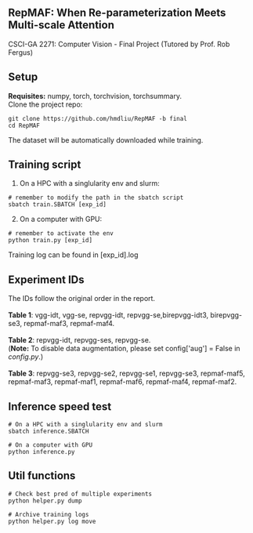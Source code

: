 ## RepMAF: When Re-parameterization Meets Multi-scale Attention

CSCI-GA 2271: Computer Vision - Final Project (Tutored by Prof. Rob Fergus)

## Setup
**Requisites:** numpy, torch, torchvision, torchsummary. \
Clone the project repo:
```
git clone https://github.com/hmdliu/RepMAF -b final
cd RepMAF
```
The dataset will be automatically downloaded while training.

## Training script
1) On a HPC with a singlularity env and slurm:
```
# remember to modify the path in the sbatch script
sbatch train.SBATCH [exp_id]
```
2) On a computer with GPU:
```
# remember to activate the env
python train.py [exp_id]
```
Training log can be found in \[exp_id\].log

## Experiment IDs
The IDs follow the original order in the report. \
\
**Table 1**: vgg-idt, vgg-se, repvgg-idt, repvgg-se,birepvgg-idt3, birepvgg-se3, repmaf-maf3, repmaf-maf4. \
\
**Table 2**: repvgg-idt, repvgg-ses, repvgg-se. \
(**Note:** To disable data augmentation, please set config\['aug'\] = False in *config.py*.) \
\
**Table 3**: repvgg-se3, repvgg-se2, repvgg-se1, repvgg-se3, repmaf-maf5, repmaf-maf3, repmaf-maf1, repmaf-maf6, repmaf-maf4, repmaf-maf2. 

## Inference speed test
```
# On a HPC with a singlularity env and slurm
sbatch inference.SBATCH

# On a computer with GPU
python inference.py
```

## Util functions
```
# Check best pred of multiple experiments
python helper.py dump

# Archive training logs
python helper.py log move
```